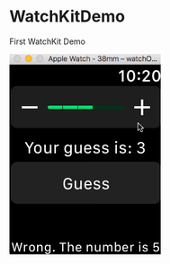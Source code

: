 # WatchKitDemo
First WatchKit Demo

![WatchKitDemo](https://github.com/vincent-cihan/WatchKitDemo/blob/master/WatchKitDemo.gif)
